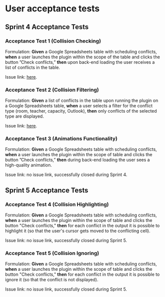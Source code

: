 # User acceptance tests
## Sprint 4 Acceptance Tests
### Acceptance Test 1 (Collision Checking)
Formulation: **Given** a Google Spreadsheets table with scheduling conflicts, **when** a user launches the plugin within the scope of the table and clicks the
button ”Check conflicts,” **then** upon back-end loading the user receives a list of conflicts in the table.

Issue link: [here](https://github.com/SWP2025/schedule-builder-backend/issues/34).

### Acceptance Test 2 (Collision Filtering)
Formulation: **Given** a list of conflicts in the table upon running the plugin
on a Google Spreadsheets table, **when** a user selects a filter for the conflict type (room,
teacher, capacity, Outlook), **then** only conflicts of the selected type are displayed.

Issue link: [here](https://github.com/SWP2025/schedule-builder-frontend/issues/26).

### Acceptance Test 3 (Animations Functionality)
Formulation: **Given** a Google Spreadsheets table with scheduling
conflicts, **when** a user launches the plugin within the scope of table and clicks the
button ”Check conflicts,” **then** during back-end loading the user sees a high-quality
animation.

Issue link: no issue link, successfully closed during Sprint 4.
## Sprint 5 Acceptance Tests

### Acceptance Test 4 (Collision Highlighting)
Formulation: **Given** a Google Spreadsheets table with scheduling conflicts, **when**
a user launches the plugin within the scope of table and clicks the button "Check conflicts,"
**then** for each conflict in the output it is possible to highlight it
(so that the user's cursor gets moved to the conflicting cell).

Issue link: no issue link, successfully closed during Sprint 5.

### Acceptance Test 5 (Collision Ignoring)
Formulation: **Given** a Google Spreadsheets table with scheduling conflicts, **when**
a user launches the plugin within the scope of table and clicks the button "Check conflicts,"
**then** for each conflict in the output it is possible to ignore it
(so that the conflict is not displayed).

Issue link: no issue link, successfully closed during Sprint 5.

